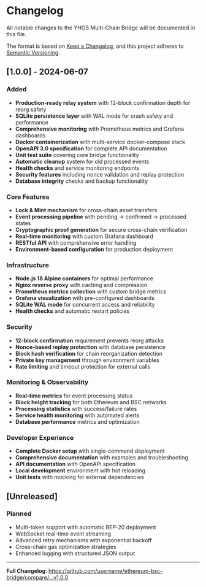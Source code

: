 # Changelog

All notable changes to the YHGS Multi-Chain Bridge will be documented in this file.

The format is based on [Keep a Changelog](https://keepachangelog.com/en/1.0.0/),
and this project adheres to [Semantic Versioning](https://semver.org/spec/v2.0.0.html).

## [1.0.0] - 2024-06-07

### Added
- **Production-ready relay system** with 12-block confirmation depth for reorg safety
- **SQLite persistence layer** with WAL mode for crash safety and performance
- **Comprehensive monitoring** with Prometheus metrics and Grafana dashboards
- **Docker containerization** with multi-service docker-compose stack
- **OpenAPI 3.0 specification** for complete API documentation
- **Unit test suite** covering core bridge functionality
- **Automatic cleanup** system for old processed events
- **Health checks** and service monitoring endpoints
- **Security features** including nonce validation and replay protection
- **Database integrity** checks and backup functionality

### Core Features
- **Lock & Mint mechanism** for cross-chain asset transfers
- **Event processing pipeline** with pending → confirmed → processed states
- **Cryptographic proof generation** for secure cross-chain verification
- **Real-time monitoring** with custom Grafana dashboard
- **RESTful API** with comprehensive error handling
- **Environment-based configuration** for production deployment

### Infrastructure
- **Node.js 18 Alpine containers** for optimal performance
- **Nginx reverse proxy** with caching and compression
- **Prometheus metrics collection** with custom bridge metrics
- **Grafana visualization** with pre-configured dashboards
- **SQLite WAL mode** for concurrent access and reliability
- **Health checks** and automatic restart policies

### Security
- **12-block confirmation** requirement prevents reorg attacks
- **Nonce-based replay protection** with database persistence
- **Block hash verification** for chain reorganization detection
- **Private key management** through environment variables
- **Rate limiting** and timeout protection for external calls

### Monitoring & Observability
- **Real-time metrics** for event processing status
- **Block height tracking** for both Ethereum and BSC networks
- **Processing statistics** with success/failure rates
- **Service health monitoring** with automated alerts
- **Database performance** metrics and optimization

### Developer Experience
- **Complete Docker setup** with single-command deployment
- **Comprehensive documentation** with examples and troubleshooting
- **API documentation** with OpenAPI specification
- **Local development** environment with hot reloading
- **Unit tests** with mocking for external dependencies

## [Unreleased]

### Planned
- Multi-token support with automatic BEP-20 deployment
- WebSocket real-time event streaming
- Advanced retry mechanisms with exponential backoff
- Cross-chain gas optimization strategies
- Enhanced logging with structured JSON output

---

**Full Changelog**: https://github.com/username/ethereum-bsc-bridge/compare/...v1.0.0